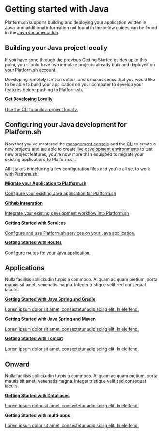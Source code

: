 
# Getting started with Java

Platform.sh supports building and deploying your application written in Java, and additional information not found in the below guides can be found in the [Java documentation](/languages/java.md).

## Building your Java project locally

If you have gone through the previous Getting Started guides up to this point, you should have two template projects already built and deployed on your Platform.sh account.

Developing remotely isn't an option, and it makes sense that you would like to be able to build your application on your computer to develop your features before pushing to Platform.sh.

<html>
<head>
<link rel="stylesheet" href="/styles/styles.css">
</head>
<body>

<a href="/gettingstarted/languages/java/demo/start.html" class="buttongen full"><b>Get Developing Locally</b><br/><br/>Use the CLI to build a project locally.</a>

</body>
</html>

## Configuring your Java development for Platform.sh

Now that you've mastered the [management console](/gettingstarted/first-project.md) and the [CLI](/gettingstarted/next-steps/cli/start.md) to create a new projects and are able to create [live development environments](/gettingstarted/next-steps/dev-envs/start.md) to test new project features, you're now more than equipped to migrate your existing applications to Platform.sh. 

All it takes is including a few configuration files and you're all set to work with Platform.sh.

<html>
<head>
<link rel="stylesheet" href="/styles/styles.css">
</head>
<body>

<a href="/gettingstarted/languages/java/demo/start.html" class="buttongen full"><b>Migrate your Application to Platform.sh</b><br/><br/>Configure your existing Java application for Platform.sh</a>

<a href="/gettingstarted/languages/java/demo/start.html" class="buttongen full"><b>Github Integration</b><br/><br/>Integrate your existing development workflow into Platform.sh</a>

<a href="/gettingstarted/languages/golang/demo/start.html" class="buttongen full"><b>Getting Started with Services</b><br/><br/>Configure and use Platform.sh services on your Java application.</a>

<a href="/gettingstarted/languages/golang/demo/start.html" class="buttongen full"><b>Getting Started with Routes</b><br/><br/>Configure routes for your Java application.</a>

</body>
</html>

## Applications

Nulla facilisis sollicitudin turpis a commodo. Aliquam ac quam pretium, porta mauris sit amet, venenatis magna. Integer tristique velit sed consequat iaculis.

<html>
<head>
<link rel="stylesheet" href="/styles/styles.css">
</head>
<body>

<a href="/gettingstarted/languages/java/demo/start.html" class="buttongen full"><b>Getting Started with Java Spring and Gradle</b><br/><br/>Lorem ipsum dolor sit amet, consectetur adipiscing elit. In eleifend.</a>

<a href="/gettingstarted/languages/java/demo/start.html" class="buttongen full"><b>Getting Started with Java Spring and Maven</b><br/><br/>Lorem ipsum dolor sit amet, consectetur adipiscing elit. In eleifend.</a>

<a href="/gettingstarted/languages/java/demo/start.html" class="buttongen full"><b>Getting Started with Tomcat</b><br/><br/>Lorem ipsum dolor sit amet, consectetur adipiscing elit. In eleifend.</a>

</body>
</html>


## Onward

Nulla facilisis sollicitudin turpis a commodo. Aliquam ac quam pretium, porta mauris sit amet, venenatis magna. Integer tristique velit sed consequat iaculis.

<html>
<head>
<link rel="stylesheet" href="/styles/styles.css">
</head>
<body>


<a href="/gettingstarted/languages/java/demo/start.html" class="buttongen full"><b>Getting Started with Databases</b><br/><br/>Lorem ipsum dolor sit amet, consectetur adipiscing elit. In eleifend.</a>

<a href="/gettingstarted/languages/java/demo/start.html" class="buttongen full"><b>Getting Started with multi-apps</b><br/><br/>Lorem ipsum dolor sit amet, consectetur adipiscing elit. In eleifend.</a>

</body>
</html>

